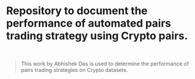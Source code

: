 # Repository to document the performance of automated pairs trading strategy using Crypto pairs.

<div align="center">
    <br>
</div>

>This work by Abhishek Das  is used to determine the performance of pairs trading strategies on Crypto datasets.

<div align="center">
    <br>
</div>